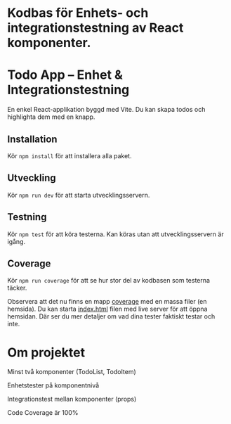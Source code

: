 # Kodbas för Enhets- och integrationstestning av React komponenter.

# Todo App – Enhet & Integrationstestning

En enkel React-applikation byggd med Vite. Du kan skapa todos och highlighta dem med en knapp. 

## Installation

Kör `npm install` för att installera alla paket.

## Utveckling

Kör `npm run dev` för att starta utvecklingsservern.

## Testning

Kör `npm test` för att köra testerna. Kan köras utan att utvecklingsservern är igång.

## Coverage

Kör `npm run coverage` för att se hur stor del av kodbasen som testerna täcker.

Observera att det nu finns en mapp [coverage](./coverage) med en massa filer (en hemsida). Du kan starta [index.html](./coverage/index.html) filen med live server för att öppna hemsidan. Där ser du mer detaljer om vad dina tester faktiskt testar och inte.


# Om projektet

Minst två komponenter (TodoList, TodoItem)

Enhetstester på komponentnivå

Integrationstest mellan komponenter (props)

Code Coverage är 100%
